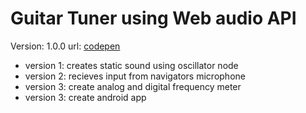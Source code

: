 <h1>Guitar Tuner using Web audio API</h1>
<span>Version: 1.0.0</span>
<span>url: <a href="https://codepen.io/mikebernal/pen/BbqBKw">codepen</a></span>
<ul>
    <li>version 1: creates static sound using oscillator node</li>
    <li>version 2: recieves input from navigators microphone</li>
    <li>version 3: create analog and digital frequency meter</li>
    <li>version 3: create android app</li>
</ul>